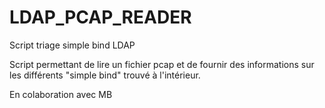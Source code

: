 # LDAP_PCAP_READER
Script triage simple bind LDAP

Script permettant de lire un fichier pcap et de fournir des informations sur les différents "simple bind" trouvé à l'intérieur.

En colaboration avec MB
